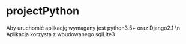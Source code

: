 # projectPython
Aby uruchomić aplikację wymagany jest python3.5+ oraz Django2.1 \n
Aplikacja korzysta z wbudowanego sqlLite3
